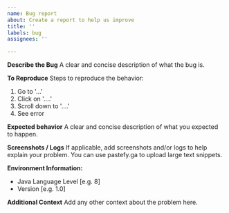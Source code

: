 ```yaml
---
name: Bug report
about: Create a report to help us improve
title: ''
labels: bug
assignees: ''

---
```


**Describe the Bug**
A clear and concise description of what the bug is.

**To Reproduce**
Steps to reproduce the behavior:
1. Go to '...'
2. Click on '....'
3. Scroll down to '....'
4. See error

**Expected behavior**
A clear and concise description of what you expected to happen.

**Screenshots / Logs**
If applicable, add screenshots and/or logs to help explain your problem. You can use pastefy.ga to upload large text snippets.

**Environment Information:**
- Java Language Level [e.g. 8]
- Version [e.g. 1.0]

**Additional Context**
Add any other context about the problem here.